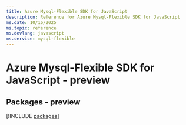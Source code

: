 ```yaml
---
title: Azure Mysql-Flexible SDK for JavaScript
description: Reference for Azure Mysql-Flexible SDK for JavaScript
ms.date: 10/16/2025
ms.topic: reference
ms.devlang: javascript
ms.service: mysql-flexible
---
```

# Azure Mysql-Flexible SDK for JavaScript - preview
## Packages - preview
[!INCLUDE [packages](mysql-flexible-index.md)]